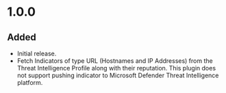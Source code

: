 # 1.0.0
## Added
- Initial release.
- Fetch Indicators of type URL (Hostnames and IP Addresses) from the Threat Intelligence Profile along with their reputation. This plugin does not support pushing indicator to Microsoft Defender Threat Intelligence platform.